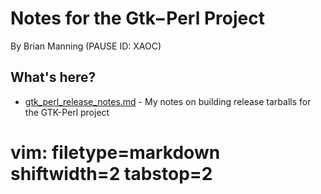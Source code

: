 # Notes for the Gtk−Perl Project #
By Brian Manning (PAUSE ID: XAOC)

## What's here? ##
- [gtk_perl_release_notes.md](https://github.com/cpanxaoc/notes/gtk_perl_release_notes.md) - My notes on building release tarballs for the GTK-Perl project


# vim: filetype=markdown shiftwidth=2 tabstop=2
